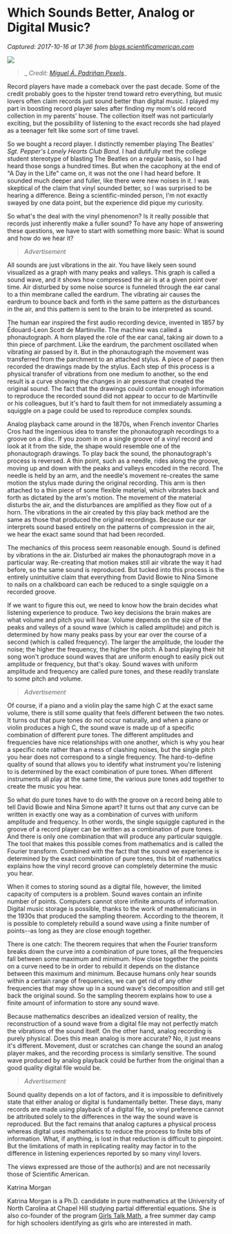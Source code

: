 # Which Sounds Better, Analog or Digital Music?

_Captured: 2017-10-16 at 17:36 from [blogs.scientificamerican.com](https://blogs.scientificamerican.com/observations/which-sounds-better-analog-or-digital-music/)_

![](https://blogs.scientificamerican.com/blogs/cache/file/A0ADF744-C3D3-487A-B9EFC9B74F8B922E.jpeg?w=590&h=393&030502D5-E642-4D51-9ADB468B63CE6F1F)

> _ _Credit: [Miguel Á. Padriñan Pexels](https://www.pexels.com/photo/black-record-vinyl-167092/)__

Record players have made a comeback over the past decade. Some of the credit probably goes to the hipster trend toward retro everything, but music lovers often claim records just sound better than digital music. I played my part in boosting record player sales after finding my mom's old record collection in my parents' house. The collection itself was not particularly exciting, but the possibility of listening to the exact records she had played as a teenager felt like some sort of time travel.

So we bought a record player. I distinctly remember playing The Beatles' _Sgt. Pepper's Lonely Hearts Club Band_. I had dutifully met the college student stereotype of blasting The Beatles on a regular basis, so I had heard those songs a hundred times. But when the cacophony at the end of "A Day in the Life" came on, it was not the one I had heard before. It sounded much deeper and fuller, like there were new noises in it. I was skeptical of the claim that vinyl sounded better, so I was surprised to be hearing a difference. Being a scientific-minded person, I'm not exactly swayed by one data point, but the experience did pique my curiosity.

So what's the deal with the vinyl phenomenon? Is it really possible that records just inherently make a fuller sound? To have any hope of answering these questions, we have to start with something more basic: What is sound and how do we hear it?

> _Advertisement_

All sounds are just vibrations in the air. You have likely seen sound visualized as a graph with many peaks and valleys. This graph is called a sound wave, and it shows how compressed the air is at a given point over time. Air disturbed by some noise source is funneled through the ear canal to a thin membrane called the eardrum. The vibrating air causes the eardrum to bounce back and forth in the same pattern as the disturbances in the air, and this pattern is sent to the brain to be interpreted as sound.

The human ear inspired the first audio recording device, invented in 1857 by Édouard-Leon Scott de Martinville. The machine was called a phonautograph. A horn played the role of the ear canal, taking air down to a thin piece of parchment. Like the eardrum, the parchment oscillated when vibrating air passed by it. But in the phonautograph the movement was transferred from the parchment to an attached stylus. A piece of paper then recorded the drawings made by the stylus. Each step of this process is a physical transfer of vibrations from one medium to another, so the end result is a curve showing the changes in air pressure that created the original sound. The fact that the drawings could contain enough information to reproduce the recorded sound did not appear to occur to de Martinville or his colleagues, but it's hard to fault them for not immediately assuming a squiggle on a page could be used to reproduce complex sounds.

Analog playback came around in the 1870s, when French inventor Charles Cros had the ingenious idea to transfer the phonautograph recordings to a groove on a disc. If you zoom in on a single groove of a vinyl record and look at it from the side, the shape would resemble one of the phonautograph drawings. To play back the sound, the phonautograph's process is reversed. A thin point, such as a needle, rides along the groove, moving up and down with the peaks and valleys encoded in the record. The needle is held by an arm, and the needle's movement re-creates the same motion the stylus made during the original recording. This arm is then attached to a thin piece of some flexible material, which vibrates back and forth as dictated by the arm's motion. The movement of the material disturbs the air, and the disturbances are amplified as they flow out of a horn. The vibrations in the air created by this play back method are the same as those that produced the original recordings. Because our ear interprets sound based entirely on the patterns of compression in the air, we hear the exact same sound that had been recorded.

The mechanics of this process seem reasonable enough. Sound is defined by vibrations in the air. Disturbed air makes the phonautograph move in a particular way. Re-creating that motion makes still air vibrate the way it had before, so the same sound is reproduced. But tucked into this process is the entirely unintuitive claim that everything from David Bowie to Nina Simone to nails on a chalkboard can each be reduced to a single squiggle on a recorded groove.

If we want to figure this out, we need to know how the brain decides what listening experience to produce. Two key decisions the brain makes are what volume and pitch you will hear. Volume depends on the size of the peaks and valleys of a sound wave (which is called amplitude) and pitch is determined by how many peaks pass by your ear over the course of a second (which is called frequency). The larger the amplitude, the louder the noise; the higher the frequency, the higher the pitch. A band playing their hit song won't produce sound waves that are uniform enough to easily pick out amplitude or frequency, but that's okay. Sound waves with uniform amplitude and frequency are called pure tones, and these readily translate to some pitch and volume.

> _Advertisement_

Of course, if a piano and a violin play the same high C at the exact same volume, there is still some quality that feels different between the two notes. It turns out that pure tones do not occur naturally, and when a piano or violin produces a high C, the sound wave is made up of a specific combination of different pure tones. The different amplitudes and frequencies have nice relationships with one another, which is why you hear a specific note rather than a mess of clashing noises, but the single pitch you hear does not correspond to a single frequency. The hard-to-define quality of sound that allows you to identify what instrument you're listening to is determined by the exact combination of pure tones. When different instruments all play at the same time, the various pure tones add together to create the music you hear.

So what do pure tones have to do with the groove on a record being able to tell David Bowie and Nina Simone apart? It turns out that any curve can be written in exactly one way as a combination of curves with uniform amplitude and frequency. In other words, the single squiggle captured in the groove of a record player can be written as a combination of pure tones. And there is only one combination that will produce any particular squiggle. The tool that makes this possible comes from mathematics and is called the Fourier transform. Combined with the fact that the sound we experience is determined by the exact combination of pure tones, this bit of mathematics explains how the vinyl record groove can completely determine the music you hear.

When it comes to storing sound as a digital file, however, the limited capacity of computers is a problem. Sound waves contain an infinite number of points. Computers cannot store infinite amounts of information. Digital music storage is possible, thanks to the work of mathematicians in the 1930s that produced the sampling theorem. According to the theorem, it is possible to completely rebuild a sound wave using a finite number of points--as long as they are close enough together.

There is one catch: The theorem requires that when the Fourier transform breaks down the curve into a combination of pure tones, all the frequencies fall between some maximum and minimum. How close together the points on a curve need to be in order to rebuild it depends on the distance between this maximum and minimum. Because humans only hear sounds within a certain range of frequencies, we can get rid of any other frequencies that may show up in a sound wave's decomposition and still get back the original sound. So the sampling theorem explains how to use a finite amount of information to store any sound wave.

Because mathematics describes an idealized version of reality, the reconstruction of a sound wave from a digital file may not perfectly match the vibrations of the sound itself. On the other hand, analog recording is purely physical. Does this mean analog is more accurate? No, it just means it's different. Movement, dust or scratches can change the sound an analog player makes, and the recording process is similarly sensitive. The sound wave produced by analog playback could be further from the original than a good quality digital file would be.

> _Advertisement_

Sound quality depends on a lot of factors, and it is impossible to definitively state that either analog or digital is fundamentally better. These days, many records are made using playback of a digital file, so vinyl preference cannot be attributed solely to the differences in the way the sound wave is reproduced. But the fact remains that analog captures a physical process whereas digital uses mathematics to reduce the process to finite bits of information. What, if anything, is lost in that reduction is difficult to pinpoint. But the limitations of math in replicating reality may factor in to the difference in listening experiences reported by so many vinyl lovers.

The views expressed are those of the author(s) and are not necessarily those of Scientific American.

Katrina Morgan

Katrina Morgan is a Ph.D. candidate in pure mathematics at the University of North Carolina at Chapel Hill studying partial differential equations. She is also co-founder of the program [Girls Talk Math](https://girlstalkmath.com/), a free summer day camp for high schoolers identifying as girls who are interested in math.
